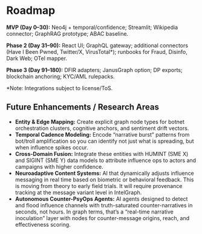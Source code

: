 # Roadmap

**MVP (Day 0–30):** Neo4j + temporal/confidence; Streamlit; Wikipedia connector; GraphRAG prototype; ABAC baseline.

**Phase 2 (Day 31–90):** React UI; GraphQL gateway; additional connectors (Have I Been Pwned, Twitter/X, VirusTotal*); runbooks for Fraud, Disinfo, Dark Web; OTel mapper.

**Phase 3 (Day 91–180):** DFIR adapters; JanusGraph option; DP exports; blockchain anchoring; KYC/AML rulepacks.

*Note: Integrations subject to license/ToS.

## Future Enhancements / Research Areas

- **Entity & Edge Mapping:** Create explicit graph node types for botnet orchestration clusters, cognitive anchors, and sentiment drift vectors.
- **Temporal Cadence Modeling:** Encode “narrative burst” patterns from bot/troll amplification so you can identify not just what is spreading, but when influence spikes occur.
- **Cross-Domain Fusion:** Integrate these entities with HUMINT (SME X) and SIGINT (SME Y) data models to attribute influence ops to actors and campaigns with higher confidence.
- **Neuroadaptive Content Systems:** AI that dynamically adjusts influence messaging in real time based on biometric or behavioral feedback. This is moving from theory to early field trials. It will require provenance tracking at the message variant level in IntelGraph.
- **Autonomous Counter-PsyOps Agents:** AI agents designed to detect and flood influence channels with truth-saturated counter-narratives in seconds, not hours. In graph terms, that’s a “real-time narrative inoculation” layer with nodes for counter-message origins, reach, and effectiveness scoring.